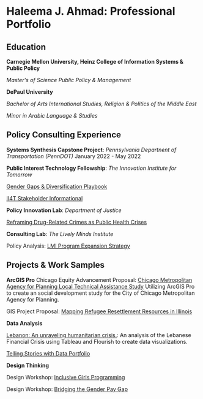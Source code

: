# Haleema J. Ahmad: Professional Portfolio


## Education
**Carnegie Mellon University, Heinz College of Information Systems & Public Policy**

*Master's of Science Public Policy & Management*


**DePaul University**

*Bachelor of Arts International Studies, Religion & Politics of the Middle East*

*Minor in Arabic Language & Studies*


## Policy Consulting Experience
**Systems Synthesis Capstone Project**: *Pennsylvania Departnent of Transportation (PennDOT)*
January 2022 - May 2022


**Public Interest Technology Fellowship**: *The Innovation Institute for Tomorrow*

[Gender Gaps & Diversification Playbook](https://www.canva.com/design/DAEmkS9BtuU/fgV_YuALYy16GBwVhZw16Q/view?utm_content=DAEmkS9BtuU&utm_campaign=designshare&utm_medium=link&utm_source=publishsharelink)

[II4T Stakeholder Informational](https://www.canva.com/design/DAEg5AJui2Q/qpI_qi6z1FHIqCR2wsmFaw/view?utm_content=DAEg5AJui2Q&utm_campaign=designshare&utm_medium=link&utm_source=publishsharelink)


**Policy Innovation Lab**: *Department of Justice*

[Reframing Drug-Related Crimes as Public Health Crises](https://www.canva.com/design/DAE9pDxPhSU/uiR_tbEvqxWpDuQEg-FwWA/view?utm_content=DAE9pDxPhSU&utm_campaign=designshare&utm_medium=link&utm_source=publishsharelink)


**Consulting Lab**: *The Lively Minds Institute*

Policy Analysis: [LMI Program Expansion Strategy](https://www.canva.com/design/DAEePWJKlbk/3zfYhG0ZDSA0tHYDz3w5gw/view?utm_content=DAEePWJKlbk&utm_campaign=designshare&utm_medium=link&utm_source=publishsharelink)

## Projects & Work Samples

**ArcGIS Pro** 
Chicago Equity Advancement Proposal: [Chicago Metropolitan Agency for Planning Local Technical Assistance Study](https://storymaps.arcgis.com/stories/63bbe67bea0541bd80379f3723d3b74a) 
Utilizing ArcGIS Pro to create an social development study for the City of Chicago Metropolitan Agency for Planning. 


GIS Project Proposal: [Mapping Refugee Resettlement Resources in Illinois](https://www.canva.com/design/DAE5msow9j4/EAgUDAg26QyqqOt2EHdkiw/view?utm_content=DAE5msow9j4&utm_campaign=designshare&utm_medium=link&utm_source=publishsharelink)


**Data Analysis**

[Lebanon: An unraveling humanitarian crisis.](https://preview.shorthand.com/GTJGVgN8AGG8TgSj): An analysis of the Lebanese Financial Crisis using Tableau and Flourish to create data visualizations. 


[Telling Stories with Data Portfolio](https://haleemaahmad.github.io/Telling-Stories-w-Data/)


**Design Thinking** 

Design Workshop: [Inclusive Girls Programming](https://www.canva.com/design/DAEtfAjN4R4/o1gf-14PJebwq2Dd6z29ag/view?utm_content=DAEtfAjN4R4&utm_campaign=designshare&utm_medium=link&utm_source=publishsharelink)


Design Workshop: [Bridging the Gender Pay Gap](https://www.canva.com/design/DAEsfGAAzyQ/bXb1FN-20tvRulka3eUNmw/view?utm_content=DAEsfGAAzyQ&utm_campaign=designshare&utm_medium=link&utm_source=publishsharelink)
